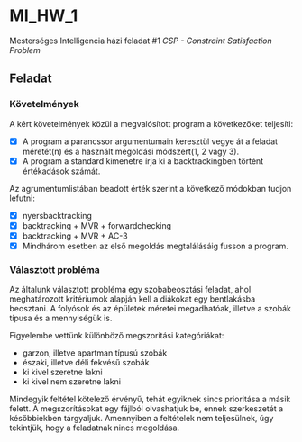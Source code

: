 # MI_HW_1
Mesterséges Intelligencia házi feladat #1
_CSP - Constraint Satisfaction Problem_

## Feladat
### Követelmények
A kért követelmények közül a megvalósított program a következőket teljesíti:
- [x] A program a parancssor argumentumain keresztül vegye át a feladat méretét(n) és a használt megoldási módszert(1, 2 vagy 3).
- [x] A program a standard kimenetre írja ki a backtrackingben történt értékadások számát.

Az agrumentumlistában beadott érték szerint a következő módokban tudjon lefutni:
- [x] nyersbacktracking
- [x] backtracking + MVR + forwardchecking
- [x] backtracking + MVR + AC-3
- [x] Mindhárom esetben az első megoldás megtalálásáig fusson a program.

### Választott probléma
Az általunk választott probléma egy szobabeosztási feladat, ahol meghatározott kritériumok alapján kell a diákokat egy bentlakásba beosztani. A folyósok és az épületek méretei megadhatóak, illetve a szobák típusa és a mennyiségük is. 

Figyelembe vettünk különböző megszorítási kategóriákat:
* garzon, illetve apartman típusú szobák
* északi, illetve déli fekvésű szobák
* ki kivel szeretne lakni
* ki kivel nem szeretne lakni

Mindegyik feltétel kötelező érvényű, tehát egyiknek sincs prioritása a másik felett. A megszorításokat egy fájlból olvashatjuk be, ennek szerkeszetét a későbbiekben tárgyaljuk.
Amennyiben a feltételek nem teljesülnek, úgy tekintjük, hogy a feladatnak nincs megoldása.


